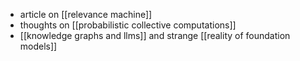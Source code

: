 - article on [[relevance machine]]
- thoughts on [[probabilistic collective computations]]
- [[knowledge graphs and llms]] and strange [[reality of foundation models]]